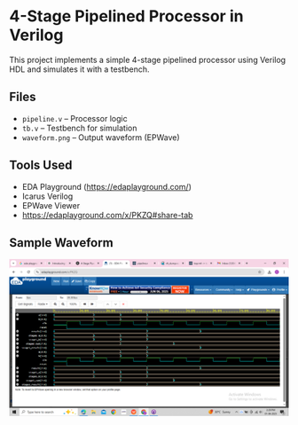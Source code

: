 # 4-Stage Pipelined Processor in Verilog

This project implements a simple 4-stage pipelined processor using Verilog HDL and simulates it with a testbench.

## Files
- `pipeline.v` – Processor logic
- `tb.v` – Testbench for simulation
- `waveform.png` – Output waveform (EPWave)

## Tools Used
- EDA Playground (https://edaplayground.com/)
- Icarus Verilog
- EPWave Viewer
- https://edaplayground.com/x/PKZQ#share-tab

## Sample Waveform
![Waveform](pipeline.png.png)
